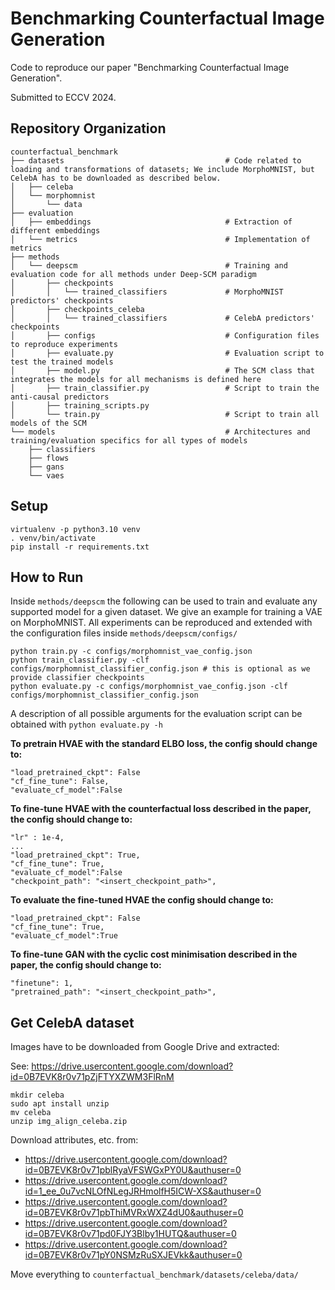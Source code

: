 # Benchmarking Counterfactual Image Generation
Code to reproduce our paper "Benchmarking Counterfactual Image Generation".

Submitted to ECCV 2024.

## Repository Organization
```
counterfactual_benchmark
├── datasets                                    # Code related to loading and transformations of datasets; We include MorphoMNIST, but CelebA has to be downloaded as described below.
│   ├── celeba
│   └── morphomnist
│       └── data
├── evaluation
│   ├── embeddings                              # Extraction of different embeddings
│   └── metrics                                 # Implementation of metrics
├── methods
│   └── deepscm                                 # Training and evaluation code for all methods under Deep-SCM paradigm
│       ├── checkpoints
│       │   └── trained_classifiers             # MorphoMNIST predictors' checkpoints
│       ├── checkpoints_celeba
│       │   └── trained_classifiers             # CelebA predictors' checkpoints
│       ├── configs                             # Configuration files to reproduce experiments
│       ├── evaluate.py                         # Evaluation script to test the trained models
│       ├── model.py                            # The SCM class that integrates the models for all mechanisms is defined here
│       ├── train_classifier.py                 # Script to train the anti-causal predictors
│       ├── training_scripts.py
│       └── train.py                            # Script to train all models of the SCM
└── models                                      # Architectures and training/evaluation specifics for all types of models
    ├── classifiers
    ├── flows
    ├── gans
    └── vaes
```

## Setup
```
virtualenv -p python3.10 venv
. venv/bin/activate
pip install -r requirements.txt
```

## How to Run
Inside `methods/deepscm` the following can be used to train and evaluate any supported model for a given dataset.
We give an example for training a VAE on MorphoMNIST. All experiments can be reproduced and extended with the configuration files inside `methods/deepscm/configs/`
```
python train.py -c configs/morphomnist_vae_config.json
python train_classifier.py -clf configs/morphomnist_classifier_config.json # this is optional as we provide classifier checkpoints
python evaluate.py -c configs/morphomnist_vae_config.json -clf configs/morphomnist_classifier_config.json
```
A description of all possible arguments for the evaluation script can be obtained with `python evaluate.py -h`


**To pretrain HVAE with the standard ELBO loss, the config should change to:**
```
"load_pretrained_ckpt": False
"cf_fine_tune": False,
"evaluate_cf_model":False
```

**To fine-tune HVAE with the counterfactual loss described in the paper, the config should change to:**
```
"lr" : 1e-4,
...
"load_pretrained_ckpt": True,
"cf_fine_tune": True,
"evaluate_cf_model":False
"checkpoint_path": "<insert_checkpoint_path>",
```

**To evaluate the fine-tuned HVAE the config should change to:**
```
"load_pretrained_ckpt": False
"cf_fine_tune": True,
"evaluate_cf_model":True
```

**To fine-tune GAN with the cyclic cost minimisation described in the paper, the config should change to:**
```
"finetune": 1,
"pretrained_path": "<insert_checkpoint_path>",
```


## Get CelebA dataset
Images have to be downloaded from Google Drive and extracted:

See: https://drive.usercontent.google.com/download?id=0B7EVK8r0v71pZjFTYXZWM3FlRnM

```
mkdir celeba
sudo apt install unzip
mv celeba
unzip img_align_celeba.zip
```

Download attributes, etc. from:
- https://drive.usercontent.google.com/download?id=0B7EVK8r0v71pblRyaVFSWGxPY0U&authuser=0
- https://drive.usercontent.google.com/download?id=1_ee_0u7vcNLOfNLegJRHmolfH5ICW-XS&authuser=0
- https://drive.usercontent.google.com/download?id=0B7EVK8r0v71pbThiMVRxWXZ4dU0&authuser=0
- https://drive.usercontent.google.com/download?id=0B7EVK8r0v71pd0FJY3Blby1HUTQ&authuser=0
- https://drive.usercontent.google.com/download?id=0B7EVK8r0v71pY0NSMzRuSXJEVkk&authuser=0

Move everything to `counterfactual_benchmark/datasets/celeba/data/`
